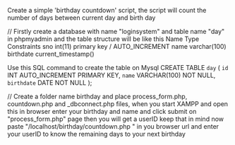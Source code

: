 Create a simple 'birthday countdown' script, the script will count the number of days
between current day and birth day


// Firstly create a database with name "loginsystem" and table name "day" in phpmyadmin and the table structure will be like this 
Name		      Type			       Constraints
sno		      int(11)		    	       primary key / AUTO_INCREMENT
name		      varchar(100)		
birthdate	      current_timestamp()	

Use this SQL command to create the table on Mysql
CREATE TABLE `day` (
    `id` INT AUTO_INCREMENT PRIMARY KEY,
    `name` VARCHAR(100) NOT NULL,
    `birthdate` DATE NOT NULL
);


// Create a folder name birthday and place process_form.php, countdown.php and _dbconnect.php files,
when you start XAMPP and open this in browser enter your birthday and name and click submit on "process_form.php" page then you will get a userID keep that in mind now paste "/localhost/birthday/countdown.php " in you browser url and enter your userID to know the remaining days to your next birthday
